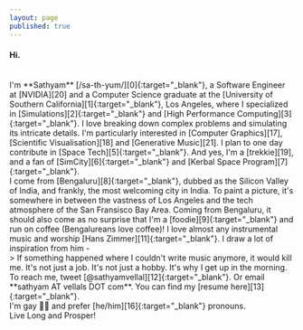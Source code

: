 ```yaml
---
layout: page
published: true
---
```


#### Hi.

<br/>
I'm **Sathyam** [/sa-th-yum/][0]{:target="_blank"}, a Software Engineer at [NVIDIA][20] and a Computer Science graduate at the [University of Southern California][1]{:target="_blank"}, Los Angeles, where I specialized in [Simulations][2]{:target="_blank"} and [High Performance Computing][3]{:target="_blank"}. I love breaking down complex problems and simulating its intricate details. I'm particularly interested in [Computer Graphics][17], [Scientific Visualisation][18] and [Generative Music][21]. I plan to one day contribute in [Space Tech][5]{:target="_blank"}. And yes, I'm a [trekkie][19], and a fan of [SimCity][6]{:target="_blank"} and [Kerbal Space Program][7]{:target="_blank"}.

<br/>
I come from [Bengaluru][8]{:target="_blank"}, dubbed as the Silicon Valley of India, and frankly, the most welcoming city in India. To paint a picture, it's somewhere in between the vastness of Los Angeles and the tech atmosphere of the San Fransisco Bay Area. Coming from Bengaluru, it should also come as no surprise that I'm a [foodie][9]{:target="_blank"} and run on coffee (Bengalureans love coffee)! I love almost any instrumental music and worship [Hans Zimmer][11]{:target="_blank"}. I draw a lot of inspiration from him -

<br/>
> If something happened where I couldn't write music anymore, it would kill me. It's not just a job. It's not just a hobby. It's why I get up in the morning.

<br/>
To reach me, tweet [@sathyamvellal][12]{:target="_blank"}. Or email **sathyam AT vellals DOT com**. You can find my [resume here][13]{:target="_blank"}.

<br/>
I'm gay 🏳️‍🌈 and prefer [he/him][16]{:target="_blank"} pronouns.

<br/>
Live Long and Prosper! <i class="fal fa-hand-spock"></i>

[0]: http://www.phonemicchart.com/
[1]: http://www.usc.edu/
[2]: https://en.wikipedia.org/wiki/Simulation
[3]: https://en.wikipedia.org/wiki/Supercomputer
[4]: https://github.com/sathyamvellal
[5]: https://en.wikipedia.org/wiki/Outline_of_space_technology
[6]: http://www.simcity.com/
[7]: https://kerbalspaceprogram.com/
[8]: https://en.wikipedia.org/wiki/Bangalore
[9]: https://en.wikipedia.org/wiki/Culture_of_Bangalore#Cuisine
[10]: https://en.wikipedia.org/wiki/Coffee
[11]: https://en.wikipedia.org/wiki/Hans_Zimmer
[12]: https://twitter.com/sathyamvellal
[13]: /resume
[14]: /resume-long
[15]: https://en.wikipedia.org/wiki/Agent-based_model
[16]: http://my.pronoun.is/he
[17]: https://en.wikipedia.org/wiki/Computer_graphics
[18]: https://en.wikipedia.org/wiki/Scientific_visualization
[19]: https://en.wikipedia.org/wiki/Trekkie
[20]: https://en.wikipedia.org/wiki/NVIDIA
[21]: https://en.wikipedia.org/wiki/Generative_music
